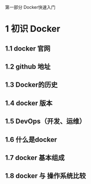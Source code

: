 第一部分 Docker快速入门

# 1 初识 Docker

## 1.1 docker 官网

## 1.2 github 地址

## 1.3 Docker的历史

## 1.4 docker 版本

## 1.5 DevOps（开发、运维）

## 1.6 什么是docker 

## 1.7 docker 基本组成

## 1.8 docker 与 操作系统比较